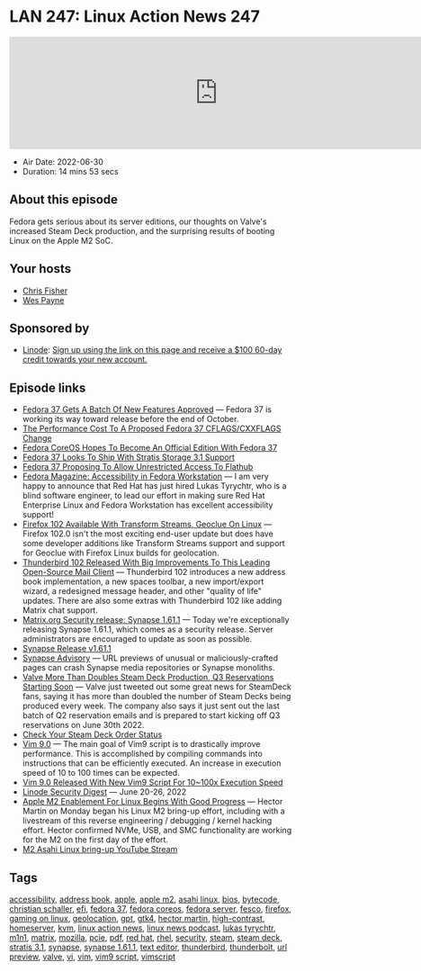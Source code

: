 # LAN 247: Linux Action News 247

<iframe src="https://player.fireside.fm/v2/DAcK9LdX+YHmq9Wza?theme=dark" width="740" height="200" frameborder="0" scrolling="no"></iframe>

* Air Date: 2022-06-30
* Duration: 14 mins 53 secs

## About this episode

Fedora gets serious about its server editions, our thoughts on Valve's increased Steam Deck production, and the surprising results of booting Linux on the Apple M2 SoC.

## Your hosts
* [Chris Fisher](https://linuxactionnews.com/hosts/chris)
* [Wes Payne](https://linuxactionnews.com/hosts/wes)

## Sponsored by

  * [Linode](http://linode.com/lan): [Sign up using the link on this page and receive a $100 60-day credit towards your new account. ](http://linode.com/lan)



## Episode links

  * [Fedora 37 Gets A Batch Of New Features Approved](https://www.phoronix.com/scan.php?page=news_item&px=Fedora-37-More-Features "Fedora 37 Gets A Batch Of New Features Approved") — Fedora 37 is working its way toward release before the end of October.
  * [The Performance Cost To A Proposed Fedora 37 CFLAGS/CXXFLAGS Change](https://www.phoronix.com/scan.php?page=article&item=fedora-frame-pointer&num=1 "The Performance Cost To A Proposed Fedora 37 CFLAGS/CXXFLAGS Change")
  * [Fedora CoreOS Hopes To Become An Official Edition With Fedora 37](https://www.phoronix.com/scan.php?page=news_item&px=Fedora-CoreOS-Promotion-Hopes "Fedora CoreOS Hopes To Become An Official Edition With Fedora 37")
  * [Fedora 37 Looks To Ship With Stratis Storage 3.1 Support](https://www.phoronix.com/scan.php?page=news_item&px=Fedora-37-Stratis-3.1-Plan "Fedora 37 Looks To Ship With Stratis Storage 3.1 Support")
  * [Fedora 37 Proposing To Allow Unrestricted Access To Flathub](https://www.phoronix.com/scan.php?page=news_item&px=Fedora-37-Unfiltered-Flathubs "Fedora 37 Proposing To Allow Unrestricted Access To Flathub")
  * [Fedora Magazine: Accessibility in Fedora Workstation](https://fedoramagazine.org/accessibility-in-fedora-workstation/ "Fedora Magazine: Accessibility in Fedora Workstation") — I am very happy to announce that Red Hat has just hired Lukas Tyrychtr, who is a blind software engineer, to lead our effort in making sure Red Hat Enterprise Linux and Fedora Workstation has excellent accessibility support!
  * [Firefox 102 Available With Transform Streams, Geoclue On Linux](https://www.phoronix.com/scan.php?page=news_item&px=Firefox-102-Download "Firefox 102 Available With Transform Streams, Geoclue On Linux") — Firefox 102.0 isn't the most exciting end-user update but does have some developer additions like Transform Streams support and support for Geoclue with Firefox Linux builds for geolocation.
  * [Thunderbird 102 Released With Big Improvements To This Leading Open-Source Mail Client](https://www.phoronix.com/scan.php?page=news_item&px=Thunderbird-102-Released "Thunderbird 102 Released With Big Improvements To This Leading Open-Source Mail Client") — Thunderbird 102 introduces a new address book implementation, a new spaces toolbar, a new import/export wizard, a redesigned message header, and other "quality of life" updates. There are also some extras with Thunderbird 102 like adding Matrix chat support.
  * [Matrix.org Security release: Synapse 1.61.1](https://matrix.org/blog/2022/06/28/security-release-synapse-1-61-1 "Matrix.org Security release: Synapse 1.61.1") — Today we're exceptionally releasing Synapse 1.61.1, which comes as a security release. Server administrators are encouraged to update as soon as possible.
  * [Synapse Release v1.61.1](https://github.com/matrix-org/synapse/releases/tag/v1.61.1 "Synapse Release v1.61.1")
  * [Synapse Advisory](https://github.com/matrix-org/synapse/security/advisories/GHSA-22p3-qrh9-cx32 "Synapse Advisory") — URL previews of unusual or maliciously-crafted pages can crash Synapse media repositories or Synapse monoliths.
  * [Valve More Than Doubles Steam Deck Production, Q3 Reservations Starting Soon](https://www.tomshardware.com/news/valve-more-than-doubles-steam-deck-production "Valve More Than Doubles Steam Deck Production, Q3 Reservations Starting Soon") — Valve just tweeted out some great news for SteamDeck fans, saying it has more than doubled the number of Steam Decks being produced every week. The company also says it just sent out the last batch of Q2 reservation emails and is prepared to start kicking off Q3 reservations on June 30th 2022.
  * [Check Your Steam Deck Order Status](http://store.steampowered.com/steamdeck "Check Your Steam Deck Order Status")
  * [Vim 9.0](https://www.vim.org/vim90.php "Vim 9.0") — The main goal of Vim9 script is to drastically improve performance. This is accomplished by compiling commands into instructions that can be efficiently executed. An increase in execution speed of 10 to 100 times can be expected.
  * [Vim 9.0 Released With New Vim9 Script For 10~100x Execution Speed](https://www.phoronix.com/scan.php?page=news_item&px=Vim-9.0-Released "Vim 9.0 Released With New Vim9 Script For 10~100x Execution Speed")
  * [Linode Security Digest](https://www.linode.com/blog/security/linode-security-digest-panchan-malware-lelastic-vulnerability/ "Linode Security Digest") — June 20-26, 2022
  * [Apple M2 Enablement For Linux Begins With Good Progress](https://www.phoronix.com/scan.php?page=news_item&px=Apple-M2-Linux-Starts "Apple M2 Enablement For Linux Begins With Good Progress") — Hector Martin on Monday began his Linux M2 bring-up effort, including with a livestream of this reverse engineering / debugging / kernel hacking effort. Hector confirmed NVMe, USB, and SMC functionality are working for the M2 on the first day of the effort.
  * [M2 Asahi Linux bring-up YouTube Stream](https://www.youtube.com/watch?v=SidIJkC5YN0 "M2 Asahi Linux bring-up YouTube Stream")



## Tags

[accessibility](https://linuxactionnews.com/tags/accessibility), [address book](https://linuxactionnews.com/tags/address%20book), [apple](https://linuxactionnews.com/tags/apple), [apple m2](https://linuxactionnews.com/tags/apple%20m2), [asahi linux](https://linuxactionnews.com/tags/asahi%20linux), [bios](https://linuxactionnews.com/tags/bios), [bytecode](https://linuxactionnews.com/tags/bytecode), [christian schaller](https://linuxactionnews.com/tags/christian%20schaller), [efi](https://linuxactionnews.com/tags/efi), [fedora 37](https://linuxactionnews.com/tags/fedora%2037), [fedora coreos](https://linuxactionnews.com/tags/fedora%20coreos), [fedora server](https://linuxactionnews.com/tags/fedora%20server), [fesco](https://linuxactionnews.com/tags/fesco), [firefox](https://linuxactionnews.com/tags/firefox), [gaming on linux](https://linuxactionnews.com/tags/gaming%20on%20linux), [geolocation](https://linuxactionnews.com/tags/geolocation), [gpt](https://linuxactionnews.com/tags/gpt), [gtk4](https://linuxactionnews.com/tags/gtk4), [hector martin](https://linuxactionnews.com/tags/hector%20martin), [high-contrast](https://linuxactionnews.com/tags/high-contrast), [homeserver](https://linuxactionnews.com/tags/homeserver), [kvm](https://linuxactionnews.com/tags/kvm), [linux action news](https://linuxactionnews.com/tags/linux%20action%20news), [linux news podcast](https://linuxactionnews.com/tags/linux%20news%20podcast), [lukas tyrychtr](https://linuxactionnews.com/tags/lukas%20tyrychtr), [m1n1](https://linuxactionnews.com/tags/m1n1), [matrix](https://linuxactionnews.com/tags/matrix), [mozilla](https://linuxactionnews.com/tags/mozilla), [pcie](https://linuxactionnews.com/tags/pcie), [pdf](https://linuxactionnews.com/tags/pdf), [red hat](https://linuxactionnews.com/tags/red%20hat), [rhel](https://linuxactionnews.com/tags/rhel), [security](https://linuxactionnews.com/tags/security), [steam](https://linuxactionnews.com/tags/steam), [steam deck](https://linuxactionnews.com/tags/steam%20deck), [stratis 3.1](https://linuxactionnews.com/tags/stratis%203.1), [synapse](https://linuxactionnews.com/tags/synapse), [synapse 1.61.1](https://linuxactionnews.com/tags/synapse%201.61.1), [text editor](https://linuxactionnews.com/tags/text%20editor), [thunderbird](https://linuxactionnews.com/tags/thunderbird), [thunderbolt](https://linuxactionnews.com/tags/thunderbolt), [url preview](https://linuxactionnews.com/tags/url%20preview), [valve](https://linuxactionnews.com/tags/valve), [vi](https://linuxactionnews.com/tags/vi), [vim](https://linuxactionnews.com/tags/vim), [vim9 script](https://linuxactionnews.com/tags/vim9%20script), [vimscript](https://linuxactionnews.com/tags/vimscript)